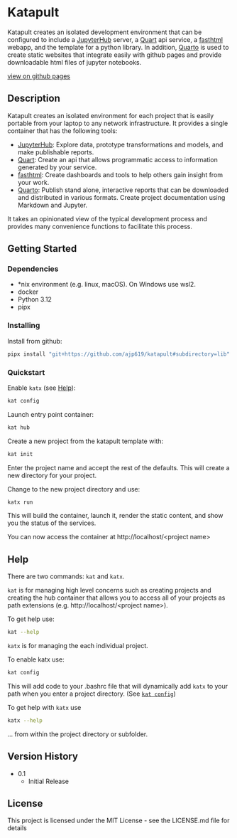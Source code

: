 # Katapult

Katapult creates an isolated development environment that can be 
configured to include a [JupyterHub](https://jupyter.org/hub) server, 
a [Quart](https://palletsprojects.com/projects/quart) api service, 
a [fasthtml](https://www.fastht.ml/) webapp, and the template for a python library. 
In addition, [Quarto](https://quarto.org/) is used to create static websites that 
integrate easily with github pages and provide downloadable html files of 
jupyter notebooks.

[view on github pages](https://ajp619.github.io/katapult/)

## Description

Katapult creates an isolated environment for each project that is easily 
portable from your laptop to any network infrastructure. It provides a single container 
that has the following tools:

* [JupyterHub](https://jupyter.org/hub): Explore data, prototype transformations 
  and models, and make publishable reports.
* [Quart](https://palletsprojects.com/projects/quart): Create an api that allows 
  programmatic access to information generated by your service.
* [fasthtml](https://www.fastht.ml/): Create dashboards and tools to help others 
  gain insight from your work.
* [Quarto](https://quarto.org/): Publish stand alone, interactive reports that can be 
  downloaded and distributed in various formats. Create project documentation using 
  Markdown and Jupyter.

It takes an opinionated view of the typical development process and provides many 
convenience functions to facilitate this process.

## Getting Started

### Dependencies

* *nix environment (e.g. linux, macOS). On Windows use wsl2.
* docker
* Python 3.12
* pipx

### Installing

Install from github:
```bash
pipx install "git+https://github.com/ajp619/katapult#subdirectory=lib"
```

### Quickstart

Enable `katx` (see [Help](#help)):
```bash
kat config
```

Launch entry point container:
```bash
kat hub
```

Create a new project from the katapult template with:
```bash
kat init
```  
Enter the project name and accept the rest of the defaults. This will create a 
new directory for your project. 

Change to the new project directory and use:
```bash
katx run
```
This will build the container, launch it, render the static content, and show you the 
status of the services.

You can now access the container at http://localhost/\<project name\>

## Help

There are two commands: `kat` and `katx`.

`kat` is for managing high level concerns such as creating projects and 
creating the hub container that allows you to access all of your projects 
as path extensions (e.g. http://localhost/\<project name>).

To get help use:
```bash
kat --help
```

`katx` is for managing the each individual project.

To enable katx use:
```bash
kat config
```
This will add code to your .bashrc file that will dynamically add `katx` to your path 
when you enter a project directory. (See [`kat config`](srv/kat.qmd#kat-config))

To get help with `katx` use
```bash
katx --help
```
... from within the project directory or subfolder.


## Version History

* 0.1
    * Initial Release

## License

This project is licensed under the MIT License - see the LICENSE.md file for details

